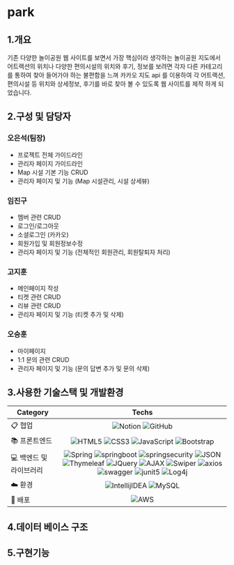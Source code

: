 <h1>park</h1>
<h2>1.개요</h2>
 기존 다양한 놀이공원 웹 사이트를 보면서 가장 핵심이라 생각하는 놀이공원 지도에서 어트랙션의 위치나 다양한 편의시설의 위치와 후기, 정보를 보려면 각자 다른 카테고리를 통하여 찾아 들어가야 하는 불편함을 느껴 카카오 지도 api 를 이용하여 각 어트랙션, 편의시설 등 위치와 상세정보, 후기를 바로 찾아 볼 수 있도록 웹 사이트를 제작 하게 되었습니다.
 <h2>2.구성 및 담당자</h2>
 
 ### 오은석(팀장)

- 프로젝트 전체 가이드라인
- 관리자 페이지 가이드라인
- Map 시설 기본 기능 CRUD
- 관리자 페이지 및 기능 (Map 시설관리, 시설 상세뷰)

### 임진구

- 멤버 관련 CRUD
- 로그인/로그아웃
- 소셜로그인 (카카오)
- 회원가입 및 회원정보수정
- 관리자 페이지 및 기능 (전체적인 회원관리, 회원탈퇴자 처리)

### 고지훈

- 메인페이지 작성
- 티켓 관련 CRUD
- 리뷰 관련 CRUD
- 관리자 페이지 및 기능 (티켓 추가 및 삭제)

### 오승훈

- 마이페이지
- 1:1 문의 관련 CRUD
- 관리자 페이지 및 기능 (문의 답변 추가 및 문의 삭제)

 <h2>3.사용한 기술스택 및 개발환경</h2>
 
 | Category 	| Techs 	|
|---	|:---:	|
| 📋 협업 	|   ![Notion](https://img.shields.io/badge/Notion-000000.svg?style=flat-square&logo=notion&logoColor=white)   ![GitHub](https://img.shields.io/badge/GitHub-181717.svg?style=flat-square&logo=github&logoColor=white) 	|
| 📚 프론트엔드 	| ![HTML5](https://img.shields.io/badge/HTML5-%23E34F26.svg?style=flat-square&logo=html5&logoColor=white) ![CSS3](https://img.shields.io/badge/CSS3-%231572B6.svg?style=flat-square&logo=css3&logoColor=white) ![JavaScript](https://img.shields.io/badge/Javascript-%23323330.svg?style=flat-square&logo=javascript&logoColor=%23F7DF1E)  ![Bootstrap](https://img.shields.io/badge/Bootstrap-%23563D7C.svg?style=flat-square&logo=bootstrap&logoColor=white) | 
| 💻 백엔드 및 라이브러리 	| ![Spring](https://img.shields.io/badge/Spring-%236DB33F.svg?style=flat-square&logo=spring&logoColor=white) ![springboot](https://img.shields.io/badge/springboot-%6DB33F.svg?style=flat-square&logo=springboot&logoColor=white) ![springsecurity](https://img.shields.io/badge/springsecurity-%6DB33F.svg?style=flat-square&logo=springsecurity&logoColor=white) ![JSON](https://img.shields.io/badge/JSON-000000.svg?style=flat-square&logo=json&logoColor=white) ![Thymeleaf](https://img.shields.io/badge/Thymeleaf-%23005C0F.svg?style=flat-square&logo=Thymeleaf&logoColor=white) ![JQuery](https://img.shields.io/badge/jquery-%230769AD.svg?style=flat-square&logo=jquery&logoColor=white) ![AJAX](https://img.shields.io/badge/AJAX-%231572B6.svg?style=flat-square&logo=AJAX&logoColor=white) ![Swiper](https://img.shields.io/badge/Swiper-6332F6.svg?style=flat-square&logo=swiper&logoColor=white) ![axios](https://img.shields.io/badge/axios-5A29E4.svg?style=flat-square&logo=axios&logoColor=white) ![swagger](https://img.shields.io/badge/Swagger-85EA2D.svg?style=flat-square&logo=swagger&logoColor=white) ![junit5](https://img.shields.io/badge/junit5-%25A162.svg?style=flat-square&logo=junit5&logoColor=white) ![Log4j](https://img.shields.io/badge/Log4j-%23FA0F00.svg?style=flat-square&logo=Log4j&logoColor=white) |
| ☁️ 환경 | ![IntellijIDEA](https://img.shields.io/badge/IntellijIDEA-000000.svg?style=flat-square&logo=intellijidea&logoColor=white) ![MySQL](https://img.shields.io/badge/Mysql-4479A1.svg?style=flat-square&logo=mysql&logoColor=white) |
| 💾 배포 	| ![AWS](https://img.shields.io/badge/AWS-%23FF9900.svg?style=flat-square&logo=amazon-aws&logoColor=white) |

 <h2>4.데이터 베이스 구조</h2>
 
 <h2>5.구현기능</h2>
